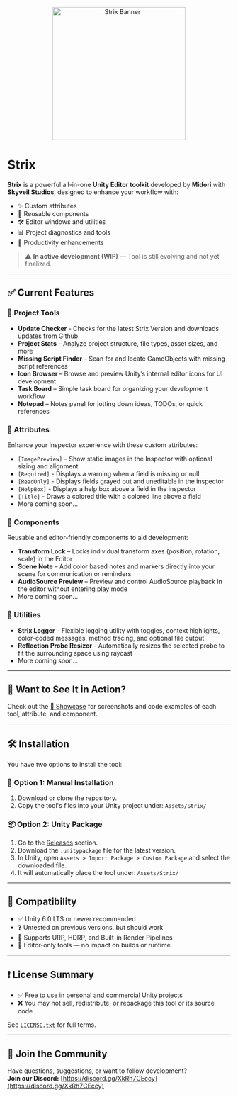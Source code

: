 <p align="center">
  <img src="https://i.imgur.com/xhWB45k.png" alt="Strix Banner" width="300"/>
</p>

# Strix
**Strix** is a powerful all-in-one **Unity Editor toolkit** developed by **Midori** with **Skyveil Studios**, designed to enhance your workflow with:

- ✨ Custom attributes
- 🧩 Reusable components
- 🛠️ Editor windows and utilities
- 📊 Project diagnostics and tools
- 🚀 Productivity enhancements

> ⚠️ **In active development (WIP)** — Tool is still evolving and not yet finalized.

---

## ✅ Current Features
### 🧭 Project Tools
- **Update Checker** - Checks for the latest Strix Version and downloads updates from Github
- **Project Stats** – Analyze project structure, file types, asset sizes, and more
- **Missing Script Finder** – Scan for and locate GameObjects with missing script references
- **Icon Browser** – Browse and preview Unity’s internal editor icons for UI development
- **Task Board** – Simple task board for organizing your development workflow
- **Notepad** – Notes panel for jotting down ideas, TODOs, or quick references

### 🧬 Attributes
Enhance your inspector experience with these custom attributes:
- `[ImagePreview]` – Show static images in the Inspector with optional sizing and alignment
- `[Required]` - Displays a warning when a field is missing or null
- `[ReadOnly]` - Displays fields grayed out and uneditable in the inspector
- `[HelpBox]` - Displays a help box above a field in the inspector
- `[Title]` - Draws a colored title with a colored line above a field
- More coming soon...

### 🧱 Components
Reusable and editor-friendly components to aid development:
- **Transform Lock** – Locks individual transform axes (position, rotation, scale) in the Editor
- **Scene Note** – Add color based notes and markers directly into your scene for communication or reminders
- **AudioSource Preview** – Preview and control AudioSource playback in the editor without entering play mode
- More coming soon...

### 🧰 Utilities
- **Strix Logger** – Flexible logging utility with toggles, context highlights, color-coded messages, method tracing, and optional file output
- **Reflection Probe Resizer** - Automatically resizes the selected probe to fit the surrounding space using raycast
- More coming soon...

---

## 📸 Want to See It in Action?
Check out the [📖 Showcase](SHOWCASE.md) for screenshots and code examples of each tool, attribute, and component.

---

## 🛠️ Installation
You have two options to install the tool:
### 📁 Option 1: Manual Installation
1. Download or clone the repository.
2. Copy the tool's files into your Unity project under: `Assets/Strix/`

### 📦 Option 2: Unity Package
1. Go to the [Releases](https://github.com/SkyveilStudios/Strix/releases) section.
2. Download the `.unitypackage` file for the latest version.
3. In Unity, open `Assets > Import Package > Custom Package` and select the downloaded file.
4. It will automatically place the tool under: `Assets/Strix/`

---

## 🧩 Compatibility
- ✅ Unity 6.0 LTS or newer recommended
- ❓ Untested on previous versions, but should work
- 🎨 Supports URP, HDRP, and Built-in Render Pipelines
- 🧠 Editor-only tools — no impact on builds or runtime

---

## ❗ License Summary
- ✅ Free to use in personal and commercial Unity projects
- ❌ You may not sell, redistribute, or repackage this tool or its source code

See [`LICENSE.txt`](LICENSE.txt) for full terms.

---

## 📌 Join the Community
Have questions, suggestions, or want to follow development?  
**Join our Discord:** [https://discord.gg/XkRh7CEccy](https://discord.gg/XkRh7CEccy)